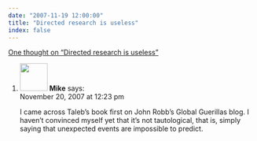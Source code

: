 ```yaml
---
date: "2007-11-19 12:00:00"
title: "Directed research is useless"
index: false
---
```


[One thought on &ldquo;Directed research is useless&rdquo;](/lemire/blog/2007/11-19-directed-research-is-useless)

<ol class="comment-list">
<li id="comment-49564" class="comment even thread-even depth-1">
<div class="comment-author vcard">
<img alt src="https://secure.gravatar.com/avatar/d85d14bde9896007ed3b6b2d9731c14d?s=56&#038;d=mm&#038;r=g" srcset="https://secure.gravatar.com/avatar/d85d14bde9896007ed3b6b2d9731c14d?s=112&#038;d=mm&#038;r=g 2x" class="avatar avatar-56 photo" height="56" width="56" decoding="async" /> <b class="fn">Mike</b> <span class="says">says:</span> </div>
<div class="comment-metadata"><time datetime="2007-11-20T12:23:16+00:00">November 20, 2007 at 12:23 pm</time></a> </div>
<div class="comment-content">
<p>I came across Taleb&rsquo;s book first on John Robb&rsquo;s Global Guerillas blog. I haven&rsquo;t convinced myself yet that it&rsquo;s not tautological, that is, simply saying that unexpected events are impossible to predict.</p>
</div>
</li>
</ol>
